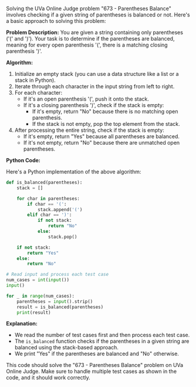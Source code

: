 Solving the UVa Online Judge problem "673 - Parentheses Balance" involves checking if a given string of parentheses is balanced or not. Here's a basic approach to solving this problem:

**Problem Description:**
You are given a string containing only parentheses ('(' and ')'). Your task is to determine if the parentheses are balanced, meaning for every open parenthesis '(', there is a matching closing parenthesis ')'.

**Algorithm:**

1. Initialize an empty stack (you can use a data structure like a list or a stack in Python).
2. Iterate through each character in the input string from left to right.
3. For each character:
   - If it's an open parenthesis '(', push it onto the stack.
   - If it's a closing parenthesis ')', check if the stack is empty:
     - If it's empty, return "No" because there is no matching open parenthesis.
     - If the stack is not empty, pop the top element from the stack.
4. After processing the entire string, check if the stack is empty:
   - If it's empty, return "Yes" because all parentheses are balanced.
   - If it's not empty, return "No" because there are unmatched open parentheses.

**Python Code:**

Here's a Python implementation of the above algorithm:

```python
def is_balanced(parentheses):
    stack = []

    for char in parentheses:
        if char == '(':
            stack.append('(')
        elif char == ')':
            if not stack:
                return "No"
            else:
                stack.pop()

    if not stack:
        return "Yes"
    else:
        return "No"

# Read input and process each test case
num_cases = int(input())
input()

for _ in range(num_cases):
    parentheses = input().strip()
    result = is_balanced(parentheses)
    print(result)

```

**Explanation:**
- We read the number of test cases first and then process each test case.
- The `is_balanced` function checks if the parentheses in a given string are balanced using the stack-based approach.
- We print "Yes" if the parentheses are balanced and "No" otherwise.

This code should solve the "673 - Parentheses Balance" problem on UVa Online Judge. Make sure to handle multiple test cases as shown in the code, and it should work correctly.